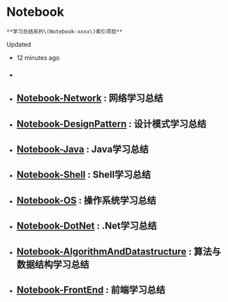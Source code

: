 # Notebook

```
**学习总结系列\(Notebook-xxxx\)索引项目**
```

Updated

* 12 minutes ago
* ### 

* ## [Notebook-Network](https://github.com/dp9u0/Notebook-Network) : 网络学习总结
* ## [Notebook-DesignPattern](https://github.com/dp9u0/Notebook-DesignPattern) : 设计模式学习总结
* ## [Notebook-Java](https://github.com/dp9u0/Notebook-Java) : Java学习总结
* ## [Notebook-Shell](https://github.com/dp9u0/Notebook-Shell) : Shell学习总结
* ## [Notebook-OS](https://github.com/dp9u0/Notebook-OS) : 操作系统学习总结
* ## [Notebook-DotNet](https://github.com/dp9u0/Notebook-DotNet) : .Net学习总结
* ## [Notebook-AlgorithmAndDatastructure](https://github.com/dp9u0/Notebook-AlgorithmAndDatastructure) : 算法与数据结构学习总结
* ## [Notebook-FrontEnd](https://github.com/dp9u0/Notebook-FrontEnd) : 前端学习总结



